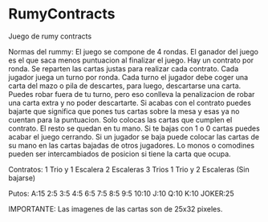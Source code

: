 # RumyContracts

Juego de rumy contracts

Normas del rummy:
  El juego se compone de 4 rondas. El ganador del juego es el que saca menos puntuacion al finalizar el juego.
  Hay un contrato por ronda. Se reparten las cartas justas para realizar cada contrato.
  Cada jugador juega un turno por ronda. Cada turno el jugador debe coger una carta del mazo o pila de descartes,
  para luego, descartarse una carta. Puedes robar fuera de tu turno, pero eso conlleva la penalizacion de robar
  una carta extra y no poder descartarte. Si acabas con el contrato puedes bajarte que significa que pones tus
  cartas sobre la mesa y esas ya no cuentan para la puntuacion. Solo colocas las cartas que cumplen el contrato.
  El resto se quedan en tu mano. Si te bajas con 1 o 0 cartas puedes acabar el juego cerrando. Si un jugador se
  baja puede colocar las cartas de su mano en las cartas bajadas de otros jugadores. Lo monos o comodines pueden
  ser intercambiados de posicion si tiene la carta que ocupa.

Contratos:
  1 Trio y 1 Escalera
  2 Escaleras
  3 Trios
  1 Trio y 2 Escaleras (Sin bajarse)

  Putos:
   A:15
   2:5
   3:5
   4:5
   6:5
   7:5
   8:5
   9:5
   10:10
   J:10
   Q:10
   K:10
   JOKER:25

IMPORTANTE:
  Las imagenes de las cartas son de 25x32 pixeles.
